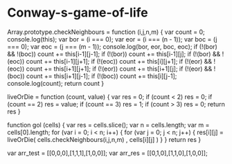 # Conway-s-game-of-life

Array.prototype.checkNeighbours = function (i,j,n,m) {
	var count = 0;
	console.log(this);
	var bor = (i === 0);
	var eor = (i === (n - 1));
	var boc = (j === 0);
	var eoc = (j === (m - 1));
	console.log(bor, eor, boc, eoc);
	if (!(bor) && !(boc)) count += this[i-1][j-1];
	if (!(bor)) count += this[i-1][j];
	if (!(bor) && !(eoc)) count += this[i-1][j+1];
	if (!(eoc)) count += this[i][j+1];
	if (!(eor) && !(eoc)) count += this[i+1][j+1];
	if (!(eor)) count += this[i+1][j];
	if (!(eor) && !(boc)) count += this[i+1][j-1];
	if (!(boc)) count += this[i][j-1];
	console.log(count);
	return count
}

liveOrDie = function (count, value) {
	var res = 0;
	if (count < 2) res = 0;
	if (count == 2) res = value;
	if (count == 3) res = 1;
	if (count > 3) res = 0;
	return res
}

function gol (cells) {
	var res = cells.slice();
	var n = cells.length;
	var m = cells[0].length;
	for (var i = 0; i < n; i++) {
		for (var j = 0; j < n; j++) {
			res[i][j] = liveOrDie( cells.checkNeighbours(i,j,n,m) , cells[i][j] )
		}
	}
	return res
}

var arr_test = [[0,0,0],[1,1,1],[1,0,0]];
var arr_res  = [[0,1,0],[1,1,0],[1,0,0]];
